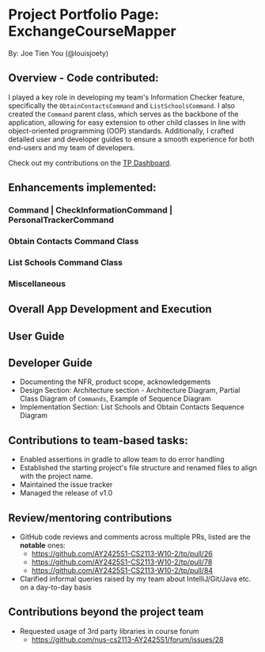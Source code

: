 # Project Portfolio Page: ExchangeCourseMapper

By: Joe Tien You (@louisjoety)

## Overview - Code contributed:
I played a key role in developing my team's Information Checker feature, specifically the `ObtainContactsCommand` and `ListSchoolsCommand`. I also created the `Command` parent class,
which serves as the backbone of the application, allowing for easy extension to other child classes in line with object-oriented programming (OOP) standards. 
Additionally, I crafted detailed user and developer guides to ensure a smooth experience for both end-users and my team of developers.

Check out my contributions on the [TP Dashboard](https://nus-cs2113-ay2425s1.github.io/tp-dashboard/?search=louisjoety&sort=groupTitle%20dsc&sortWithin=title&since=2024-09-20&timeframe=commit&mergegroup=&groupSelect=groupByRepos&breakdown=false).

## Enhancements implemented:

### Command | CheckInformationCommand | PersonalTrackerCommand

### Obtain Contacts Command Class

### List Schools Command Class

### Miscellaneous

## Overall App Development and Execution

## User Guide

## Developer Guide
* Documenting the NFR, product scope, acknowledgements
* Design Section: Architecture section - Architecture Diagram, Partial Class Diagram of `Commands`, Example of Sequence Diagram
* Implementation Section: List Schools and Obtain Contacts Sequence Diagram 

## Contributions to team-based tasks:
* Enabled assertions in gradle to allow team to do error handling
* Established the starting project's file structure and renamed files to align with the project name.
* Maintained the issue tracker 
* Managed the release of v1.0

## Review/mentoring contributions
* GitHub code reviews and comments across multiple PRs, listed are the **notable** ones:
  * https://github.com/AY2425S1-CS2113-W10-2/tp/pull/26
  * https://github.com/AY2425S1-CS2113-W10-2/tp/pull/78
  * https://github.com/AY2425S1-CS2113-W10-2/tp/pull/84
* Clarified informal queries raised by my team about IntelliJ/Git/Java etc. on a day-to-day basis

## Contributions beyond the project team
* Requested usage of 3rd party libraries in course forum
  * https://github.com/nus-cs2113-AY2425S1/forum/issues/28
